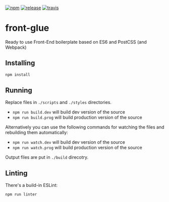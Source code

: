[![npm][npm]][npm-url]
[![release][release]][release-url]
[![travis][travis]][travis-url]

# front-glue
Ready to use Front-End boilerplate based on ES6 and PostCSS (and Webpack)

## Installing
```bash
npm install
```

## Running
Replace files in `./scripts` and `./styles` directories.

* `npm run build.dev` will build dev version of the source
* `npm run build.prog` will build production version of the source

Alternatively you can use the following commands for watching the files and
rebuilding them automatically:

* `npm run watch.dev` will build dev version of the source
* `npm run watch.prog` will build production version of the source

Output files are put in `./build` direcotry.

## Linting
There's a build-in ESLint:

```bash
npm run linter
```


[npm]: https://img.shields.io/npm/v/front-glue.svg
[npm-url]: https://npmjs.com/package/front-glue

[release]: https://img.shields.io/github/release/vforge/front-glue.svg
[release-url]: https://github.com/vforge/front-glue/releases

[travis]: https://img.shields.io/travis/vforge/front-glue.svg
[travis-url]: https://travis-ci.org/vforge/front-glue

